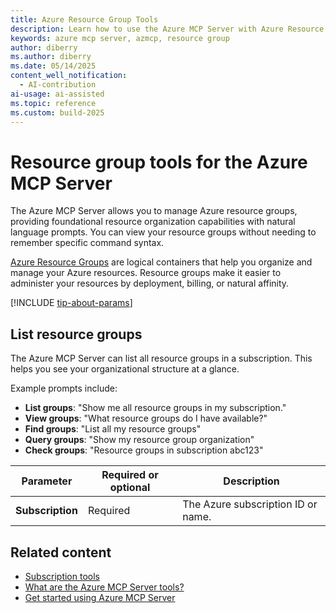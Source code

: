 ```yaml
---
title: Azure Resource Group Tools 
description: Learn how to use the Azure MCP Server with Azure Resource Groups.
keywords: azure mcp server, azmcp, resource group
author: diberry
ms.author: diberry
ms.date: 05/14/2025
content_well_notification: 
  - AI-contribution
ai-usage: ai-assisted
ms.topic: reference
ms.custom: build-2025
--- 
```

# Resource group tools for the Azure MCP Server

The Azure MCP Server allows you to manage Azure resource groups, providing foundational resource organization capabilities with natural language prompts. You can view your resource groups without needing to remember specific command syntax.

[Azure Resource Groups](/azure/azure-resource-manager/management/overview) are logical containers that help you organize and manage your Azure resources. Resource groups make it easier to administer your resources by deployment, billing, or natural affinity.

[!INCLUDE [tip-about-params](../includes/tools/parameter-consideration.md)]

## List resource groups

The Azure MCP Server can list all resource groups in a subscription. This helps you see your organizational structure at a glance.

Example prompts include:

- **List groups**: "Show me all resource groups in my subscription."
- **View groups**: "What resource groups do I have available?"
- **Find groups**: "List all my resource groups"
- **Query groups**: "Show my resource group organization"
- **Check groups**: "Resource groups in subscription abc123"

| Parameter | Required or optional | Description |
|-----------|-------------|-------------|
| **Subscription** | Required | The Azure subscription ID or name. |

## Related content

- [Subscription tools](subscription.md)
- [What are the Azure MCP Server tools?](index.md)
- [Get started using Azure MCP Server](../overview.md)